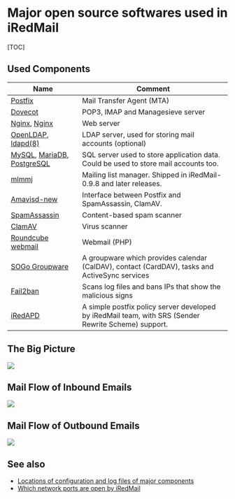 # Major open source softwares used in iRedMail

[TOC]

## Used Components

Name | Comment
--- |---
[Postfix](http://www.postfix.org) | Mail Transfer Agent (MTA)
[Dovecot](http://www.dovecot.org) | POP3, IMAP and Managesieve server
[Nginx](http://www.nginx.org), [Nginx](http://nginx.org) | Web server
[OpenLDAP](http://www.openldap.org), [ldapd(8)](http://www.openbsd.org/cgi-bin/man.cgi/OpenBSD-current/man8/ldapd.8?query=ldapd&arch=i386) | LDAP server, used for storing mail accounts (optional)
[MySQL](http://www.mysql.com), [MariaDB](https://mariadb.org), [PostgreSQL](http://www.postgresql.org) | SQL server used to store application data. Could be used to store mail accounts too.
[mlmmj](http://mlmmj.org) | Mailing list manager. Shipped in iRedMail-0.9.8 and later releases.
[Amavisd-new](http://www.amavis.org) | Interface between Postfix and SpamAssassin, ClamAV.
[SpamAssassin](http://spamassassin.apache.org) | Content-based spam scanner
[ClamAV](http://www.clamav.net/) | Virus scanner
[Roundcube webmail](http://roundcube.net) | Webmail (PHP)
[SOGo Groupware](http://sogo.nu) | A groupware which provides calendar (CalDAV), contact (CardDAV), tasks and ActiveSync services
[Fail2ban](http://www.fail2ban.org) | Scans log files and bans IPs that show the malicious signs
[iRedAPD](https://github.com/iredmail/iRedAPD/) | A simple postfix policy server developed by iRedMail team, with SRS (Sender Rewrite Scheme) support.

## The Big Picture

![](./images/big.picture.png)

## Mail Flow of Inbound Emails

![](./images/flow.inbound.png)

## Mail Flow of Outbound Emails

![](./images/flow.outbound.png)

## See also

* [Locations of configuration and log files of major components](./file.locations.html)
* [Which network ports are open by iRedMail](./network.ports.html)

